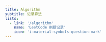 ```yaml
---
title: Algorithm
subtitle: 记录算法
lists:
  - link: '/algorithm'
    name: 'LeetCode 刷题记录'
    icon: 'i-material-symbols-question-mark'
---
```


<ColumnTimeLine :lists="frontmatter.lists"/>